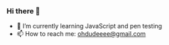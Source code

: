 ### Hi there 👋



- 🌱 I’m currently learning JavaScript and pen testing
- 📫 How to reach me: ohdudeeee@gmail.com
